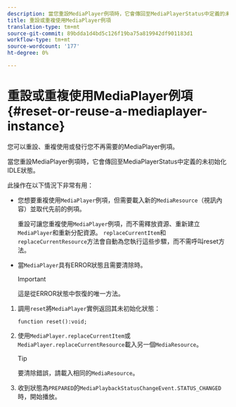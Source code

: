 ```yaml
---
description: 當您重設MediaPlayer例項時，它會傳回至MediaPlayerStatus中定義的未初始化IDLE狀態。
title: 重設或重複使用MediaPlayer例項
translation-type: tm+mt
source-git-commit: 89bdda1d4bd5c126f19ba75a819942df901183d1
workflow-type: tm+mt
source-wordcount: '177'
ht-degree: 0%

---
```



# 重設或重複使用MediaPlayer例項{#reset-or-reuse-a-mediaplayer-instance}

您可以重設、重複使用或發行您不再需要的MediaPlayer例項。

當您重設MediaPlayer例項時，它會傳回至MediaPlayerStatus中定義的未初始化IDLE狀態。

此操作在以下情況下非常有用：

* 您想要重複使用`MediaPlayer`例項，但需要載入新的`MediaResource`（視訊內容）並取代先前的例項。

   重設可讓您重複使用`MediaPlayer`例項，而不需釋放資源、重新建立`MediaPlayer`和重新分配資源。 `replaceCurrentItem`和`replaceCurrentResource`方法會自動為您執行這些步驟，而不需呼叫reset方法。

* 當`MediaPlayer`具有ERROR狀態且需要清除時。

   >[!IMPORTANT]
   >
   >這是從ERROR狀態中恢復的唯一方法。

1. 調用`reset`將`MediaPlayer`實例返回其未初始化狀態：

   ```
   function reset():void; 
   ```

1. 使用`MediaPlayer.replaceCurrentItem`或`MediaPlayer.replaceCurrentResource`載入另一個`MediaResource`。

   >[!TIP]
   >
   >要清除錯誤，請載入相同的`MediaResource`。

1. 收到狀態為`PREPARED`的`MediaPlaybackStatusChangeEvent.STATUS_CHANGED`時，開始播放。
